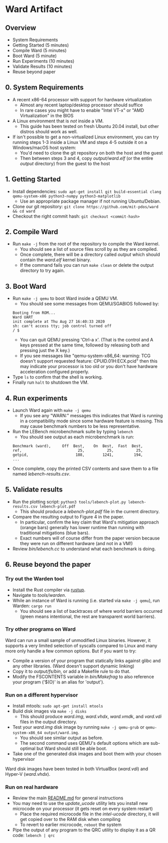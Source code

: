 Ward Artifact
=============
## Overview

* System Requirements
* Getting Started (5 minutes)
* Compile Ward (5 minutes)
* Boot Ward (5 minute)
* Run Experiments (10 minutes)
* Validate Results (10 minutes)
* Reuse beyond paper

## 0. System Requirements
* A recent x86-64 processor with support for hardware virtualization
  - Almost any recent laptop/desktop processor should suffice
  - In rare cases you might have to enable "Intel VT-x" or "AMD Virtualization" in the BIOS
* A Linux environment that is *not* inside a VM.
  - This guide has been tested on fresh Ubuntu 20.04 install, but other distros should work as well.
* If isn't possible to get a non-virtualized Linux environment, you can try running steps 1-3 inside a Linux VM and steps 4-5 outside it on a Windows/macOS host system:
  - You'd need to clone the git repository on both the host and the guest
  - Then between steps 3 and 4, copy _output/ward.elf_ (or the entire _output_ directory) from the guest to the host

## 1. Getting Started
* Install dependencies: `sudo apt-get install git build-essential clang qemu-system-x86 python3-numpy python3-matplotlib`
  - Use an appropriate package manager if not running Ubuntu/Debian.
* Clone our git repository: `git clone https://github.com/mit-pdos/ward && cd ward`
* Checkout the right commit hash: `git checkout <commit-hash>`

## 2. Compile Ward
* Run `make -j` from the root of the repository to compile the Ward kernel.
  - You should see a list of source files scroll by as they are compiled.
  - Once complete, there will be a directory called _output_ which should contain the _ward.elf_ kernel binary.
  - If the command fails you can run `make clean` or delete the output directory to try again.

## 3. Boot Ward
* Run `make -j qemu` to boot Ward inside a QEMU VM.
  - You should see some messages from QEMU/SGABIOS followed by:
  ```
  Booting from ROM...
  Ward UART
  init complete at Thu Aug 27 16:40:33 2020
  sh: can't access tty; job control turned off
  / $
  ```
  - You can quit QEMU pressing 'Ctrl-a x'. (That is the control and A keys pressed at the same time, followed by releasing both and pressing just the X key.)
  - If you see messages like "qemu-system-x86_64: warning: TCG doesn't support requested feature: CPUID.01H:ECX.pcid" then this may indicate your processor is too old or you don't have hardware acceleration configured properly.
* Type `ls` to confirm that the shell is working.
* Finally run `halt` to shutdown the VM.

## 4. Run experiments
* Launch Ward again with `make -j qemu`
  - If you see any "WARN:" messages this indicates that Ward is running in a compatibility mode since some hardware feature is missing. This may cause benchmark numbers to be less representative.
* Run the LEBench microbenchmark suite by typing `lebench`
  - You should see output as each microbenchmark is run:
  ```
  Benchmark (ward),     Off  Best,    On  Best,  Fast  Best,
  ref,                         25,          25,          25,
  getpid,                     188,        1241,         194,
  ...
  ```
* Once complete, copy the printed CSV contents and save them to a file named _lebench-results.csv_.

## 5. Validate results

* Run the plotting script: `python3 tools/lebench-plot.py lebench-results.csv lebench-plot.pdf`
  - This should produce a _lebench-plot.pdf_ file in the current directory.
* Compare the resulting output to Figure 4 in the paper.
  - In particular, confirm the key claim that Ward's mitigation approach (orange bars) generally has lower runtime than running with traditional mitigations (blue bars).
  - Exact numbers will of course differ from the paper version because they were run on different hardware (and not in a VM!)
* Review _bin/lebench.cc_ to understand what each benchmark is doing.

## 6. Reuse beyond the paper

### Try out the Warden tool
* Install the Rust compiler via [rustup](https://rustup.rs/).
* Navigate to _tools/warden_.
* While an instance of Ward is running (i.e. started via `make -j qemu`), run Warden: `cargo run`
  - You should see a list of backtraces of where world barriers occurred (green means intentional, the rest are transparent world barriers).

### Try other programs on Ward
Ward can run a small sample of unmodified Linux binaries. However, it supports a very limited selection of syscalls compared to Linux and many more only handle a few common options. But if you want to try:

* Compile a version of your program that statically links against glibc and any other libraries. (Ward doesn't support dynamic linking)
* Copy it to _output/fs/bin_, or add a Makefile rule to do that.
* Modify the FSCONTENTS variable in _bin/Makefrag_ to also reference your program ('$(O)' is an alias for 'output').

### Run on a different hypervisor
* Install mtools: `sudo apt-get install mtools`
* Build disk images via `make -j disks`
  - This should produce _ward.img_, _ward.vhdx_, _ward.vmdk_, and _vard.vdi_ files in the output directory.
* Test your _ward.img_ disk image by running `make -j qemu-grub` or `qemu-system-x86_64 output/ward.img`.
  - You should see similar output as before.
  - The second command uses QEMU's default options which are sub-optimal but Ward should still be able boot.
* Take one of the generated disk images and boot them with your chosen hypervisor

Ward disk images have been tested in both VirtualBox (_ward.vdi_) and Hyper-V (_ward.vhdx_).

### Run on real hardware
* Review the main [README.md](README.md) for general instructions
* You may need to use the _update_ucode_ utility lets you install new microcode on your processor (it gets reset on every system restart)
  - Place the required microcode file in the _intel-ucode_ directory, it will get copied over to the RAM disk when compiling
  - To revert to earlier microcode, `reboot` the system
* Pipe the output of any program to the QRC utility to display it as a QR code: `lebench | qrc`
